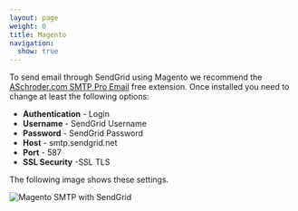 ```yaml
---
layout: page
weight: 0
title: Magento
navigation:
  show: true
---
```


To send email through SendGrid using Magento we recommend the [ASchroder.com SMTP Pro Email](http://www.magentocommerce.com/magento-connect/ASchroder/extension/1865/aschroder.com-smtp-pro) free extension. Once installed you need to change at least the following options:

-   **Authentication** - Login
-   **Username** - SendGrid Username
-   **Password** - SendGrid Password
-   **Host** - smtp.sendgrid.net
-   **Port** - 587
-   **SSL Security** -SSL TLS

The following image shows these settings.

![Magento SMTP with SendGrid]({{root_url}}/images/magento.png "Magento SMTP with SendGrid")
